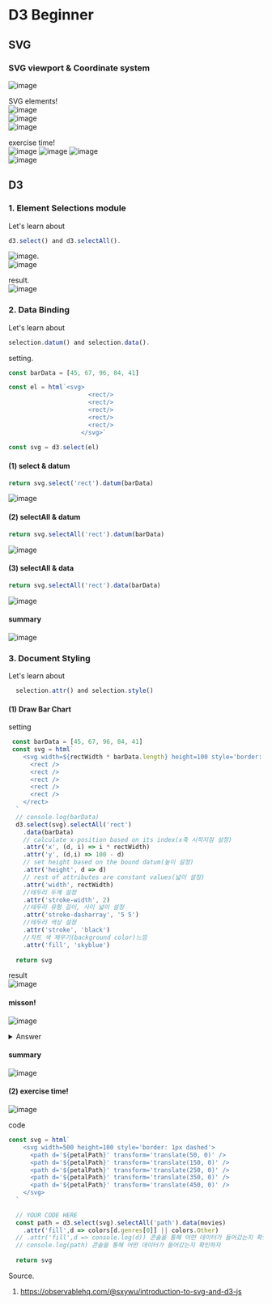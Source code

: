 # D3 Beginner

## SVG 

### SVG viewport & Coordinate system  
![image](https://user-images.githubusercontent.com/45458274/144718143-d88f5eb3-75b5-46bb-b7f3-a06c74946d91.png)


SVG elements!  
![image](https://user-images.githubusercontent.com/45458274/144718175-48073fcf-d7a6-43cb-b204-282f4677c3ef.png)  
![image](https://user-images.githubusercontent.com/45458274/144730312-d28f6479-b711-48e3-b25d-d4c3cc975884.png)  
![image](https://user-images.githubusercontent.com/45458274/144730307-bf5b9a43-9687-4484-8494-1c2ebcaa513e.png)


exercise time!  
![image](https://user-images.githubusercontent.com/45458274/144718872-6f3404f2-bad4-417d-a203-0414240f9ec9.png)
![image](https://user-images.githubusercontent.com/45458274/144718985-f3f13ec6-08c5-43c1-96f1-c0f26d517819.png)
![image](https://user-images.githubusercontent.com/45458274/144718992-3633376d-b1af-40dc-9f9d-bd2ff70e1d9b.png)  
![image](https://user-images.githubusercontent.com/45458274/144730084-28dcb100-1bf6-4051-afa4-d2c76a2e0576.png)  

## D3 

### 1. Element Selections module

Let's learn about
```javascript
d3.select() and d3.selectAll().  
```
![image](https://user-images.githubusercontent.com/45458274/144730645-357c9587-c030-4db6-8a98-6f665a9458ec.png).  
![image](https://user-images.githubusercontent.com/45458274/144730653-58f4f595-ea93-43de-8fcb-7b160896e1d0.png)   

result.  
![image](https://user-images.githubusercontent.com/45458274/144730657-97302ac1-ce56-44e0-a077-72951496f6f2.png)  

### 2. Data Binding

Let's learn about
```javascript 
selection.datum() and selection.data(). 
```

setting.   
```javascript
const barData = [45, 67, 96, 84, 41]     

const el = html`<svg>   
                      <rect/>   
                      <rect/>   
                      <rect/>   
                      <rect/>   
                      <rect/>   
                    </svg>`   
                    
const svg = d3.select(el)   
```


#### (1) select & datum
```javascript
return svg.select('rect').datum(barData)
```  
![image](https://user-images.githubusercontent.com/45458274/144730886-b6deeb43-bef0-42eb-9526-6e6d9ca05a42.png)


#### (2) selectAll & datum
```javascript
return svg.selectAll('rect').datum(barData)
```  
![image](https://user-images.githubusercontent.com/45458274/144730901-6ddddfae-f3c9-43d7-8164-66c277e5560e.png)

#### (3) selectAll & data
```javascript
return svg.selectAll('rect').data(barData)
```  
![image](https://user-images.githubusercontent.com/45458274/144730918-3ea05e55-1f3f-4bf3-8b2e-36dd58b58d12.png)   

#### summary
![image](https://user-images.githubusercontent.com/45458274/144731085-a127ed89-eaf9-4590-a044-9af9edba624d.png)


### 3. Document Styling
Let's learn about
```javascript 
  selection.attr() and selection.style()
```

#### (1) Draw Bar Chart
setting  
```javascript
 const barData = [45, 67, 96, 84, 41]
 const svg = html`
    <svg width=${rectWidth * barData.length} height=100 style='border: 1px dashed'>
      <rect />
      <rect />
      <rect />
      <rect />
      <rect />
    </rect>
  `
  // console.log(barData)
  d3.select(svg).selectAll('rect')
    .data(barData)
    // calculate x-position based on its index(x축 시작지점 설정)
    .attr('x', (d, i) => i * rectWidth)
    .attr('y', (d,i) => 100 - d)
    // set height based on the bound datum(높이 설정)
    .attr('height', d => d)
    // rest of attributes are constant values(넓이 설정)
    .attr('width', rectWidth)
    //테두리 두께 설정
    .attr('stroke-width', 2)
    //테두리 유형 길이, 사이 넓이 설정
    .attr('stroke-dasharray', '5 5')
    //테두리 색상 설정
    .attr('stroke', 'black')
    //차트 색 채우기(background color)느낌
    .attr('fill', 'skyblue')
  
  return svg
```

result   
![image](https://user-images.githubusercontent.com/45458274/144745726-71e42a1d-57a1-4498-a541-78d92d0a547b.png)


#### misson!
![image](https://user-images.githubusercontent.com/45458274/144745893-4ae8efa2-7b2b-4ed8-8e25-07f97ea3cfac.png)

<details>
  <summary>Answer</summary>
    <div markdown="1">
     
     d3.select(svg).selectAll('rect')  
    .data(barData)  
    // calculate x-position based on its index   
    .attr('x', (d, i) => i * rectWidth)   
    .attr('y', (d,i) => 100 - d)    //add   
    // set height based on the bound datum   
    .attr('height', d => d)     
    // rest of attributes are constant values   
    .attr('width', rectWidth)   
    .attr('stroke-width', 2)    
    .attr('stroke', 'red')        //modified  
    .attr('fill', 'skyblue')      //modified   
     
   </div>
</details>

#### summary
![image](https://user-images.githubusercontent.com/45458274/144746208-194f6d2c-2326-4e46-8793-bc3eb65be020.png)

#### (2) exercise time!

![image](https://user-images.githubusercontent.com/45458274/144746607-3e57ec97-5414-41a9-b69f-bbdb054a0579.png)

code
```javascript
const svg = html`
    <svg width=500 height=100 style='border: 1px dashed'>
      <path d='${petalPath}' transform='translate(50, 0)' />
      <path d='${petalPath}' transform='translate(150, 0)' />
      <path d='${petalPath}' transform='translate(250, 0)' />
      <path d='${petalPath}' transform='translate(350, 0)' />
      <path d='${petalPath}' transform='translate(450, 0)' />
    </svg>
  `
  
  // YOUR CODE HERE 
  const path = d3.select(svg).selectAll('path').data(movies)
    .attr('fill',d => colors[d.genres[0]] || colors.Other)
  // .attr('fill',d => console.log(d)) 콘솔을 통해 어떤 데이터가 들어갔는지 확인하자
  // console.log(path) 콘솔을 통해 어떤 데이터가 들어갔는지 확인하자
 
  return svg
```

Source.
1. https://observablehq.com/@sxywu/introduction-to-svg-and-d3-js
